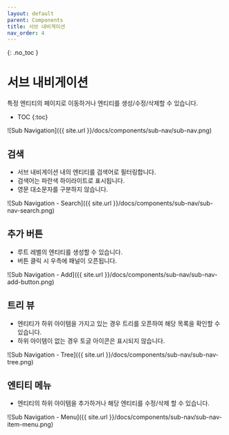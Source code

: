 ```yaml
---
layout: default
parent: Components
title: 서브 내비게이션
nav_order: 4
---
```


{: .no_toc }
# 서브 내비게이션
특정 엔티티의 페이지로 이동하거나 엔티티를 생성/수정/삭제할 수 있습니다.

- TOC
{:toc}

![Sub Navigation]({{ site.url }}/docs/components/sub-nav/sub-nav.png)

## 검색
- 서브 내비게이션 내의 엔티티를 검색어로 필터링합니다.
- 검색어는 파란색 하이라이트로 표시됩니다.
- 영문 대소문자를 구분하지 않습니다.

![Sub Navigation - Search]({{ site.url }}/docs/components/sub-nav/sub-nav-search.png)

## 추가 버튼
- 루트 레벨의 엔티티를 생성할 수 있습니다.
- 버튼 클릭 시 우측에 패널이 오픈됩니다.

![Sub Navigation - Add]({{ site.url }}/docs/components/sub-nav/sub-nav-add-button.png)

## 트리 뷰
- 엔티티가 하위 아이템을 가지고 있는 경우 트리를 오픈하여 해당 목록을 확인할 수 있습니다.
- 하위 아이템이 없는 경우 토글 아이콘은 표시되지 않습니다.

![Sub Navigation - Tree]({{ site.url }}/docs/components/sub-nav/sub-nav-tree.png)


## 엔티티 메뉴
- 엔티티의 하위 아이템을 추가하거나 해당 엔티티를 수정/삭제 할 수 있습니다.

![Sub Navigation - Menu]({{ site.url }}/docs/components/sub-nav/sub-nav-item-menu.png)